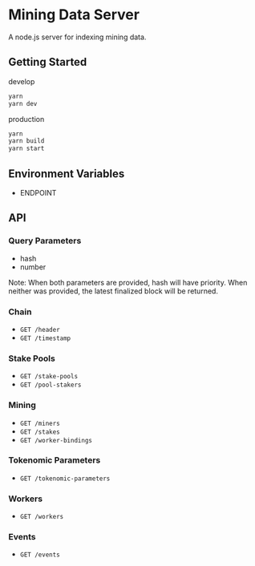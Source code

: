 # Mining Data Server

A node.js server for indexing mining data.

## Getting Started

develop

```sh
yarn
yarn dev
```

production

```sh
yarn
yarn build
yarn start
```

## Environment Variables

- ENDPOINT

## API

### Query Parameters

- hash
- number

Note: When both parameters are provided, hash will have priority. When neither was provided, the latest finalized block will be returned.

### Chain

- `GET /header`
- `GET /timestamp`

### Stake Pools

- `GET /stake-pools`
- `GET /pool-stakers`

### Mining

- `GET /miners`
- `GET /stakes`
- `GET /worker-bindings`

### Tokenomic Parameters

- `GET /tokenomic-parameters`

### Workers

- `GET /workers`

### Events

- `GET /events`
